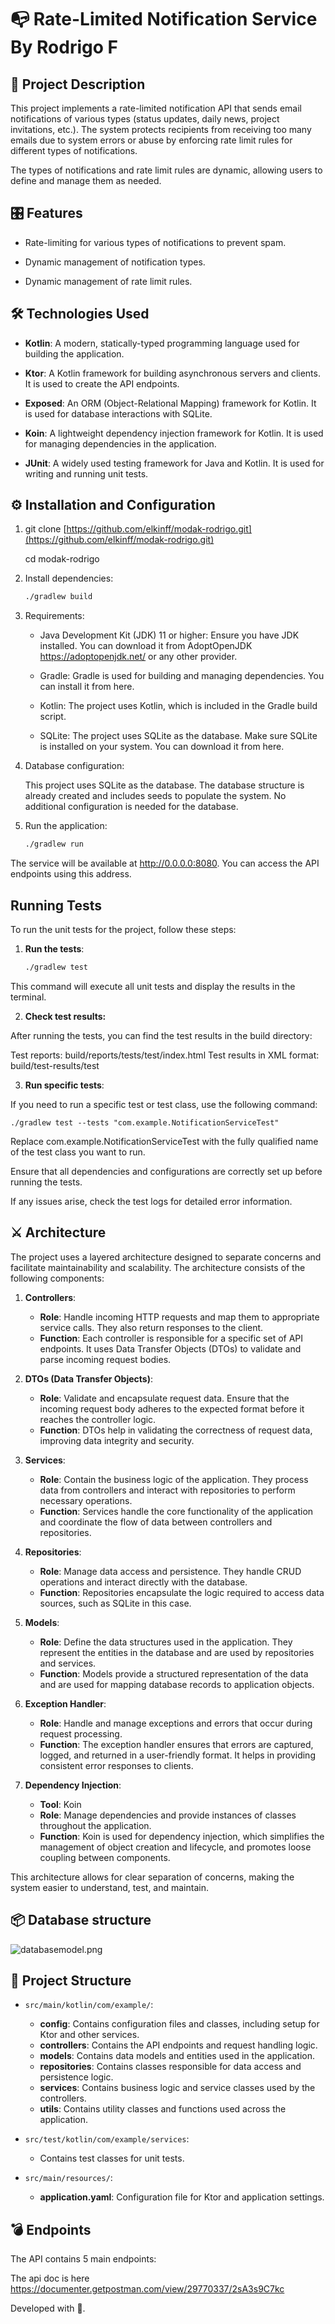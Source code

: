 # 📭 Rate-Limited Notification Service By Rodrigo F

## 📄 Project Description

This project implements a rate-limited notification API that sends email notifications of various types (status updates, daily news, project invitations, etc.). The system protects recipients from receiving too many emails due to system errors or abuse by enforcing rate limit rules for different types of notifications.

The types of notifications and rate limit rules are dynamic, allowing users to define and manage them as needed.

## 🎛️ Features
- Rate-limiting for various types of notifications to prevent spam.


- Dynamic management of notification types.


- Dynamic management of rate limit rules.

## 🛠️ Technologies Used

- **Kotlin**: A modern, statically-typed programming language used for building the application.


- **Ktor**: A Kotlin framework for building asynchronous servers and clients. It is used to create the API endpoints.


- **Exposed**: An ORM (Object-Relational Mapping) framework for Kotlin. It is used for database interactions with SQLite.


- **Koin**: A lightweight dependency injection framework for Kotlin. It is used for managing dependencies in the application.


- **JUnit**: A widely used testing framework for Java and Kotlin. It is used for writing and running unit tests.


## ⚙️ Installation and Configuration

1. git clone [https://github.com/elkinff/modak-rodrigo.git](https://github.com/elkinff/modak-rodrigo.git)

    cd modak-rodrigo


2. Install dependencies: 
    ```sh
    ./gradlew build

3. Requirements:

   * Java Development Kit (JDK) 11 or higher: Ensure you have JDK installed. You can download it from AdoptOpenJDK https://adoptopenjdk.net/ or any other provider.
   

   * Gradle: Gradle is used for building and managing dependencies. You can install it from here.

   
   * Kotlin: The project uses Kotlin, which is included in the Gradle build script.

   
   * SQLite: The project uses SQLite as the database. Make sure SQLite is installed on your system. You can download it from here.


4. Database configuration:

   This project uses SQLite as the database. The database structure is already created and includes seeds to populate the system. No additional configuration is needed for the database.


5. Run the application:

    ```sh
   ./gradlew run

  The service will be available at http://0.0.0.0:8080. You can access the API endpoints using this address.
    
## Running Tests

To run the unit tests for the project, follow these steps:

1. **Run the tests**:
   ```sh
   ./gradlew test

This command will execute all unit tests and display the results in the terminal.

2. **Check test results:**

After running the tests, you can find the test results in the build directory:

Test reports: build/reports/tests/test/index.html
Test results in XML format: build/test-results/test


3. **Run specific tests**:

If you need to run a specific test or test class, use the following command:

    
    ./gradlew test --tests "com.example.NotificationServiceTest"


Replace com.example.NotificationServiceTest with the fully qualified name of the test class you want to run.

Ensure that all dependencies and configurations are correctly set up before running the tests. 

If any issues arise, check the test logs for detailed error information.

## ⚔️ Architecture

The project uses a layered architecture designed to separate concerns and facilitate maintainability and scalability. The architecture consists of the following components:

1. **Controllers**:
    - **Role**: Handle incoming HTTP requests and map them to appropriate service calls. They also return responses to the client.
    - **Function**: Each controller is responsible for a specific set of API endpoints. It uses Data Transfer Objects (DTOs) to validate and parse incoming request bodies.


2. **DTOs (Data Transfer Objects)**:
    - **Role**: Validate and encapsulate request data. Ensure that the incoming request body adheres to the expected format before it reaches the controller logic.
    - **Function**: DTOs help in validating the correctness of request data, improving data integrity and security.


3. **Services**:
    - **Role**: Contain the business logic of the application. They process data from controllers and interact with repositories to perform necessary operations.
    - **Function**: Services handle the core functionality of the application and coordinate the flow of data between controllers and repositories.


4. **Repositories**:
    - **Role**: Manage data access and persistence. They handle CRUD operations and interact directly with the database.
    - **Function**: Repositories encapsulate the logic required to access data sources, such as SQLite in this case.


5. **Models**:
    - **Role**: Define the data structures used in the application. They represent the entities in the database and are used by repositories and services.
    - **Function**: Models provide a structured representation of the data and are used for mapping database records to application objects.


6. **Exception Handler**:
    - **Role**: Handle and manage exceptions and errors that occur during request processing.
    - **Function**: The exception handler ensures that errors are captured, logged, and returned in a user-friendly format. It helps in providing consistent error responses to clients.



7. **Dependency Injection**:
    - **Tool**: Koin
    - **Role**: Manage dependencies and provide instances of classes throughout the application.
    - **Function**: Koin is used for dependency injection, which simplifies the management of object creation and lifecycle, and promotes loose coupling between components.

This architecture allows for clear separation of concerns, making the system easier to understand, test, and maintain.


## 📦 Database structure

![databasemodel.png](databasemodel.png)


## 🪩 Project Structure

- `src/main/kotlin/com/example/`:
   - **config**: Contains configuration files and classes, including setup for Ktor and other services.
   - **controllers**: Contains the API endpoints and request handling logic.
   - **models**: Contains data models and entities used in the application.
   - **repositories**: Contains classes responsible for data access and persistence logic.
   - **services**: Contains business logic and service classes used by the controllers.
   - **utils**: Contains utility classes and functions used across the application.



- `src/test/kotlin/com/example/services`:
   - Contains test classes for unit tests.


- `src/main/resources/`:
   - **application.yaml**: Configuration file for Ktor and application settings.

## 💣 Endpoints
The API contains 5 main endpoints:

The api doc is here https://documenter.getpostman.com/view/29770337/2sA3s9C7kc

 

Developed with 🖤.
